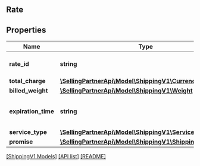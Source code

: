 ## Rate

## Properties

Name | Type | Description | Notes
------------ | ------------- | ------------- | -------------
**rate_id** | **string** | An identifier for the rate. | [optional]
**total_charge** | [**\SellingPartnerApi\Model\ShippingV1\Currency**](Currency.md) |  | [optional]
**billed_weight** | [**\SellingPartnerApi\Model\ShippingV1\Weight**](Weight.md) |  | [optional]
**expiration_time** | **string** | The time after which the offering will expire. | [optional]
**service_type** | [**\SellingPartnerApi\Model\ShippingV1\ServiceType**](ServiceType.md) |  | [optional]
**promise** | [**\SellingPartnerApi\Model\ShippingV1\ShippingPromiseSet**](ShippingPromiseSet.md) |  | [optional]

[[ShippingV1 Models]](../) [[API list]](../../Api) [[README]](../../../README.md)
